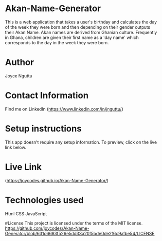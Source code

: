 # Akan-Name-Generator
This is a web application that takes a user's birthday and calculates the day of the week they were born and then depending on their gender outputs their Akan Name.   Akan names are derived from Ghanian culture. Frequently in Ghana, children are given their first name as a 'day name' which corresponds to the day in the week they were born.

# Author
Joyce Nguttu

# Contact Information
Find me on LinkedIn (https://www.linkedin.com/in/jnguttu/)

# Setup instructions
This app doesn't require any setup information. To preview, click on the live link below.

# Live Link
(https://joycodes.github.io/Akan-Name-Generator/)

# Technologies used
Html
CSS
JavaScript

#License
This project is licensed under the terms of the MIT license. 
https://github.com/joycodes/Akan-Name-Generator/blob/631c6683f526e5dd33a20f5bde0de2f6c9afbe54/LICENSE

